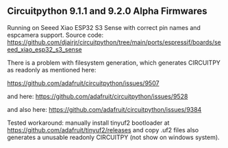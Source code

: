 ## Circuitpython 9.1.1 and 9.2.0 Alpha Firmwares
Running on Seeed Xiao ESP32 S3 Sense with correct pin names and espcamera support.
Source code: https://github.com/djairjr/circuitpython/tree/main/ports/espressif/boards/seeed_xiao_esp32_s3_sense

There is a problem with filesystem generation, which generates CIRCUITPY as readonly
as mentioned here:

https://github.com/adafruit/circuitpython/issues/9507

and here:
https://github.com/adafruit/circuitpython/issues/9528

and also here:
https://github.com/adafruit/circuitpython/issues/9384

Tested workaround: manually install tinyuf2 bootloader at https://github.com/adafruit/tinyuf2/releases
and copy .uf2 files also generates a unusable readonly CIRCUITPY (not show on windows system).
